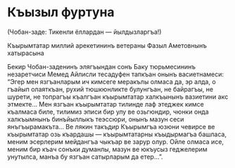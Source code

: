 # Къызыл фуртуна

(Чобан-заде: Тикенли ёллардан — йылдызларгъа!)

Къырымтатар миллий арекетининъ ветераны Фазыл Аметовнынъ хатырасына

Бекир Чобан-заденинъ элягъындан сонъ Баку тюрьмесининъ незаретчиси Мемед Айлисли тесадуфен тапкъан онынъ васиетнамеси:
“Эгер мен язгъанларым ич кимсеге меракълы олмаса да, эр алда, о гъайып олаяткъан, рухий тюшкюнликте булунгъан, не байрагъы, не шурети, не топрагъы къалгъан къырымтатар халкъынынъ вазиетини акс этмекте…
Мен язгъан къырымтатар тилинде лаф этеджек кимсе къалмаса биле, тилимиз эписи бир улу ве озьгюндир, чюнки онда халкъымнынъ бинъйыллыкъ теэссюри, онынъ мазун сеси янъгъырамакъта…
Ве лякин такъдир Къырымгъа юзюни чевирсе ве къырымтатар озь къардашы — къырымтатарны къыдырмагъа башласа, меним эсерлерим мейдангъа чыкъар ве зарур олур.
Ойле олмаса исе, меним бир къач сонъки думанлы, мазун ве юкъусыз геджелерим унутылса, манъа бу язгъан сатырларым да етер…”.
